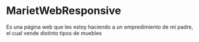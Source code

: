 # MarietWebResponsive
Es una página web que les estoy haciendo a un empredimiento de mi padre, el cual vende distinto tipos de muebles 
